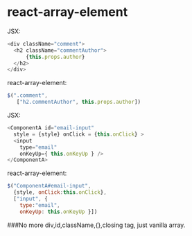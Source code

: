 # react-array-element
JSX:
```js
<div className="comment">
  <h2 className="commentAuthor">
      {this.props.author}
  </h2>
</div>
```
react-array-element:
```js
$(".comment",
   ["h2.commentAuthor", this.props.author])
```
JSX:

```js
<ComponentA id="email-input"
  style = {style} onClick = {this.onClick} >
  <input
    type="email"
    onKeyUp={ this.onKeyUp } />
</ComponentA>
```
react-array-element:
```js
$("ComponentA#email-input",
  {style, onClick:this.onClick},
  ["input", {
    type:"email",
    onKeyUp: this.onKeyUp }])
```

###No more div,id,className,{},closing tag, just vanilla array.
